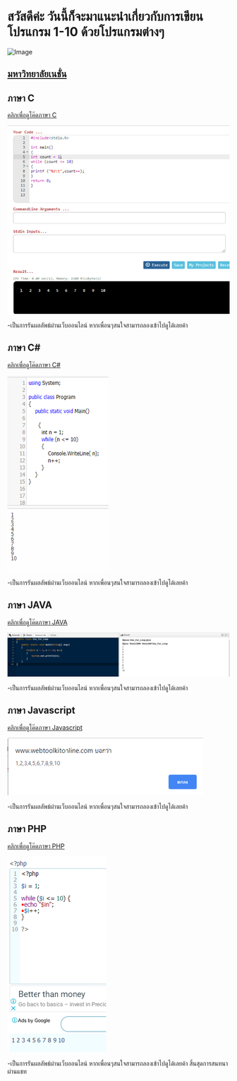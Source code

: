 # สวัสดีค่ะ วันนี้ก็จะมาแนะนำเกี่ยวกับการเขียนโปรแกรม 1-10 ด้วยโปรแกรมต่างๆ

![Image](https://raw.githubusercontent.com/thaiall/programming-page/master/Nation_University_Logo.png)
## [มหาวิทยาลัยเนชั่น](http://www.nation.ac.th)


## ภาษา C
[คลิกเพื่อดูโค๊ดภาษา C](https://github.com/suwatjanee005/Sourec_Code_Number/blob/master/C/C)

![Image](https://raw.githubusercontent.com/suwatjanee005/Sourec_Code_Number/master/C/c1-10.png)

-เป็นการรันผลลัพธ์ผ่านเว็บออนไลน์ หากเพื่อนๆสนใจสามารถลองเข้าไปดูได้เลยค้า

## ภาษา C#

[คลิกเพื่อดูโค๊ดภาษา C#](https://github.com/suwatjanee005/Sourec_Code_Number/blob/master/C%23/C%23)

![Image](https://raw.githubusercontent.com/suwatjanee005/Sourec_Code_Number/master/C%23/c%231-10.png)

-เป็นการรันผลลัพธ์ผ่านเว็บออนไลน์ หากเพื่อนๆสนใจสามารถลองเข้าไปดูได้เลยค้า

## ภาษา JAVA
[คลิกเพื่อดูโค๊ดภาษา JAVA](https://github.com/suwatjanee005/Sourec_Code_Number/blob/master/Java/JAVA) 

![Image](https://raw.githubusercontent.com/suwatjanee005/Sourec_Code_Number/master/Java/Java1-10.png)

-เป็นการรันผลลัพธ์ผ่านเว็บออนไลน์ หากเพื่อนๆสนใจสามารถลองเข้าไปดูได้เลยค้า

## ภาษา Javascript
[คลิกเพื่อดูโค๊ดภาษา Javascript](https://github.com/suwatjanee005/Sourec_Code_Number/blob/master/JS/JS) 

![Image](https://raw.githubusercontent.com/suwatjanee005/Sourec_Code_Number/master/JS/JS1-10.png)

-เป็นการรันผลลัพธ์ผ่านเว็บออนไลน์ หากเพื่อนๆสนใจสามารถลองเข้าไปดูได้เลยค้า

## ภาษา PHP
[คลิกเพื่อดูโค๊ดภาษา PHP](https://github.com/suwatjanee005/Sourec_Code_Number/blob/master/PHP/PHP) 

![Image](https://raw.githubusercontent.com/suwatjanee005/Sourec_Code_Number/master/PHP/PHP.png)

-เป็นการรันผลลัพธ์ผ่านเว็บออนไลน์ หากเพื่อนๆสนใจสามารถลองเข้าไปดูได้เลยค้า
สิ้นสุดการสนทนาผ่านแชท


